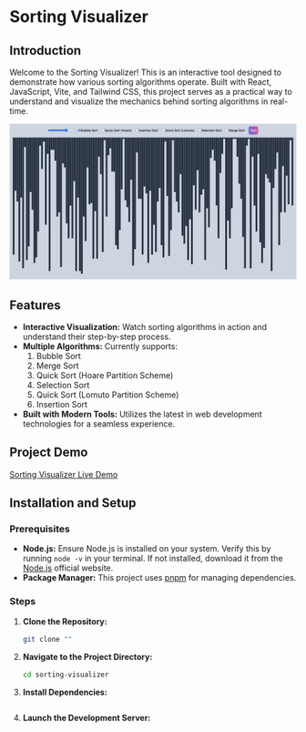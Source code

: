 # Sorting Visualizer

## Introduction

Welcome to the Sorting Visualizer! This is an interactive tool designed to demonstrate how various sorting algorithms operate. Built with React, JavaScript, Vite, and Tailwind CSS, this project serves as a practical way to understand and visualize the mechanics behind sorting algorithms in real-time.

![Project Demo Screenshot](./demo-screenshot.png)

## Features

- **Interactive Visualization:** Watch sorting algorithms in action and understand their step-by-step process.
- **Multiple Algorithms:** Currently supports:
  1. Bubble Sort
  2. Merge Sort
  3. Quick Sort (Hoare Partition Scheme)
  4. Selection Sort
  5. Quick Sort (Lomuto Partition Scheme)
  6. Insertion Sort
- **Built with Modern Tools:** Utilizes the latest in web development technologies for a seamless experience.

## Project Demo

[Sorting Visualizer Live Demo]()

## Installation and Setup

### Prerequisites

- **Node.js:** Ensure Node.js is installed on your system. Verify this by running `node -v` in your terminal. If not installed, download it from the [Node.js](https://nodejs.org/) official website.
- **Package Manager:** This project uses [pnpm](https://pnpm.io/installation) for managing dependencies.

### Steps

1. **Clone the Repository:**

    ```bash
    git clone ""
    ```

2. **Navigate to the Project Directory:**

   ```bash
   cd sorting-visualizer

3. **Install Dependencies:**
   ``` pnpm i

4. **Launch the Development Server:**
   ```pnpm run dev